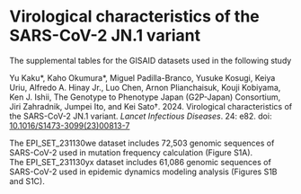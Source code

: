 # Virological characteristics of the SARS-CoV-2 JN.1 variant

The supplemental tables for the GISAID datasets used in the following study

Yu Kaku*, Kaho Okumura*, Miguel Padilla-Branco, Yusuke Kosugi, Keiya Uriu, Alfredo A. Hinay Jr., Luo Chen, Arnon Plianchaisuk, Kouji Kobiyama, Ken J. Ishii, The Genotype to Phenotype Japan (G2P-Japan) Consortium, Jiri Zahradnik, Jumpei Ito, and Kei Sato†. 2024. Virological characteristics of the SARS-CoV-2 JN.1 variant. *Lancet Infectious Diseases*. 24: e82. doi: [10.1016/S1473-3099(23)00813-7](https://doi.org/10.1016/S1473-3099(23)00813-7)

The EPI_SET_231130we dataset includes 72,503 genomic sequences of SARS-CoV-2 used in mutation frequency calculation (Figure S1A).\
The EPI_SET_231130yx dataset includes 61,086 genomic sequences of SARS-CoV-2 used in epidemic dynamics modeling analysis (Figures S1B and S1C).
